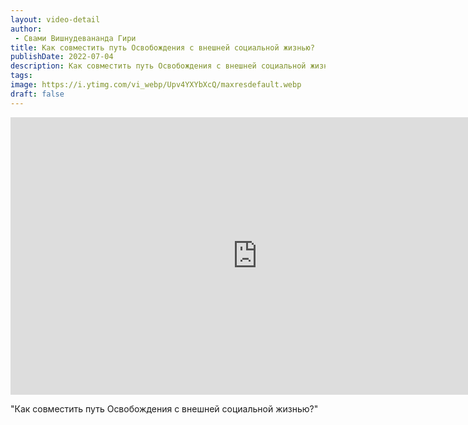 ```yaml
---
layout: video-detail
author:
 - Свами Вишнудевананда Гири
title: Как совместить путь Освобождения с внешней социальной жизнью?
publishDate: 2022-07-04
description: Как совместить путь Освобождения с внешней социальной жизнью?. 
tags: 
image: https://i.ytimg.com/vi_webp/Upv4YXYbXcQ/maxresdefault.webp
draft: false
---
```


<iframe width="790" height="444" src="https://www.youtube.com/embed/Upv4YXYbXcQ" frameborder="0" allowfullscreen=""></iframe> 

  "Как совместить путь Освобождения с внешней социальной жизнью?"

  

 
